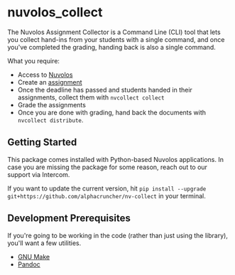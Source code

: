 # nuvolos_collect

The Nuvolos Assignment Collector is a Command Line (CLI) tool that lets you collect hand-ins from your students with a single command, and once you've completed the grading, handing back is also a single command.

What you require:

- Access to [Nuvolos](https://nuvolos.cloud)
- Create an [assignment](https://docs.nuvolos.cloud/education/student-topics/assignments-1)
- Once the deadline has passed and students handed in their assignments, collect them with `nvcollect collect`
- Grade the assignments
- Once you are done with grading, hand back the documents with `nvcollect distribute`.

## Getting Started

This package comes installed with Python-based Nuvolos applications. In case you are missing the package for some reason, reach out to our support via Intercom. 

If you want to update the current version, hit `pip install --upgrade git+https://github.com/alphacruncher/nv-collect` in your terminal.

## Development Prerequisites

If you're going to be working in the code (rather than just using the library), you'll want a few utilities.

* [GNU Make](https://www.gnu.org/software/make/)
* [Pandoc](https://pandoc.org/)

